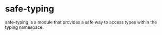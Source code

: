 # safe-typing
safe-typing is a module that provides a safe way to access types within the typing namespace.
